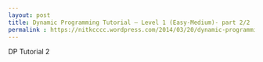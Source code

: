 ```yaml
---
layout: post
title: Dynamic Programming Tutorial – Level 1 (Easy-Medium)- part 2/2
permalink : https://nitkcccc.wordpress.com/2014/03/20/dynamic-programming-tutorial-level-1-easy-medium-part-22/
---
```


DP Tutorial 2
